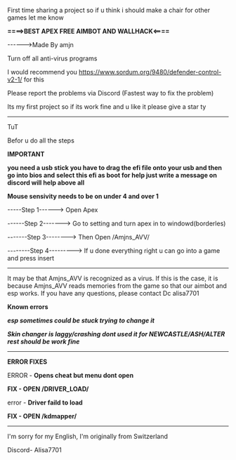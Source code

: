 First time sharing a project so if u think i should make a chair for other games let me know 


**====>BEST APEX FREE AIMBOT AND WALLHACK<====**


------>Made By amjn 

Turn off all anti-virus programs 

I would recommend you https://www.sordum.org/9480/defender-control-v2-1/ for this

Please report the problems via Discord (Fastest way to fix the problem)

Its my first project so if its work fine and u like it please give a star ty

_______________________________________________________________________________________________
TuT


Befor u do all the steps

**IMPORTANT**

**you need a usb stick you have to drag the efi file onto your usb and then go into bios and select this efi as boot for help just write a message on discord will help above all**

**Mouse sensivity needs to be on under 4 and over 1**

-----Step 1------> Open Apex

------Step 2-------> Go to setting and turn apex in to windowd(borderles)

-------Step 3--------> Then Open /Amjns_AVV/

--------Step 4---------> If u done everything right u can go into a game and press insert

_______________________________________________________________________________________________

It may be that Amjns_AVV is recognized as a virus. If this is the case, it is because Amjns_AVV reads memories from the game so that our aimbot and esp works. If you have any questions, please contact Dc alisa7701

**Known errors**

*****esp sometimes could be stuck trying to change it*****

*****Skin changer is laggy/crashing dont used it for NEWCASTLE/ASH/ALTER rest should be work fine*****

_______________________________________________________________________________________________


**ERROR FIXES**

ERROR - **Opens cheat but menu dont open**

**FIX - OPEN /DRIVER_LOAD/**


error - **Driver faild to load**

**FIX - OPEN /kdmapper/**






_______________________________________________________________________________________________








I'm sorry for my English, I'm originally from Switzerland


Discord- Alisa7701
